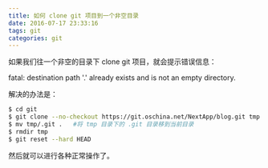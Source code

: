 ```yaml
---
title: 如何 clone git 项目到一个非空目录
date: 2016-07-17 23:33:16
tags: git
categories: git
---
```


如果我们往一个非空的目录下 clone git 项目，就会提示错误信息：

fatal: destination path '.' already exists and is not an empty directory.
<!-- more --> 
解决的办法是：

``` bash
$ cd git
$ git clone --no-checkout https://git.oschina.net/NextApp/blog.git tmp
$ mv tmp/.git .   #将 tmp 目录下的 .git 目录移到当前目录
$ rmdir tmp
$ git reset --hard HEAD
```
然后就可以进行各种正常操作了。